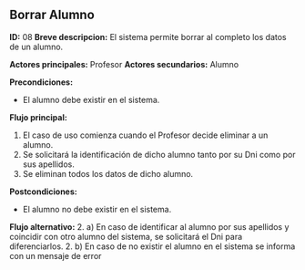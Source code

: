 ## Borrar Alumno
**ID:** 08
**Breve descripcion:** El sistema permite borrar al completo los datos de un alumno.

**Actores principales:** Profesor
**Actores secundarios:** Alumno

**Precondiciones:**
  * El alumno debe existir en el sistema.

**Flujo principal:**
  1. El caso de uso comienza cuando el Profesor decide eliminar a un alumno.
  2. Se solicitará la identificación de dicho alumno tanto por su Dni como por sus apellidos.
  3. Se eliminan todos los datos de dicho alumno.

**Postcondiciones:**
  * El alumno no debe existir en el sistema.

**Flujo alternativo:**
  2. a) En caso de identificar al alumno por sus apellidos y coincidir con otro alumno del sistema, se solicitará el Dni para diferenciarlos.
  2. b) En caso de no existir el alumno en el sistema se informa con un mensaje de error
